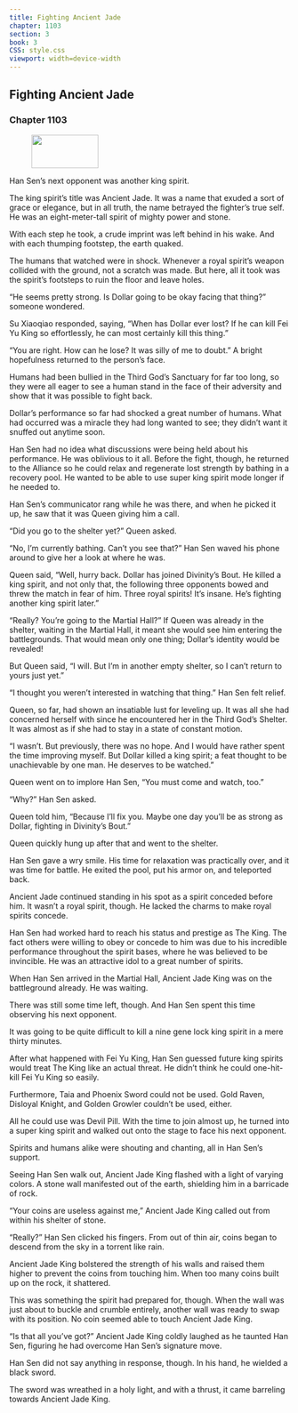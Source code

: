 ```yaml
---
title: Fighting Ancient Jade
chapter: 1103
section: 3
book: 3
CSS: style.css
viewport: width=device-width
---
```


## Fighting Ancient Jade

### Chapter 1103

<figure>
	<img src="../Images/gem.gif" alt="" id="gem" width="120" height="60" />
</figure>

Han Sen’s next opponent was another king spirit.

The king spirit’s title was Ancient Jade. It was a name that exuded a sort of grace or elegance, but in all truth, the name betrayed the fighter’s true self. He was an eight-meter-tall spirit of mighty power and stone.

With each step he took, a crude imprint was left behind in his wake. And with each thumping footstep, the earth quaked.

The humans that watched were in shock. Whenever a royal spirit’s weapon collided with the ground, not a scratch was made. But here, all it took was the spirit’s footsteps to ruin the floor and leave holes.

“He seems pretty strong. Is Dollar going to be okay facing that thing?” someone wondered.

Su Xiaoqiao responded, saying, “When has Dollar ever lost? If he can kill Fei Yu King so effortlessly, he can most certainly kill this thing.”

“You are right. How can he lose? It was silly of me to doubt.” A bright hopefulness returned to the person’s face.

Humans had been bullied in the Third God’s Sanctuary for far too long, so they were all eager to see a human stand in the face of their adversity and show that it was possible to fight back.

Dollar’s performance so far had shocked a great number of humans. What had occurred was a miracle they had long wanted to see; they didn’t want it snuffed out anytime soon.

Han Sen had no idea what discussions were being held about his performance. He was oblivious to it all. Before the fight, though, he returned to the Alliance so he could relax and regenerate lost strength by bathing in a recovery pool. He wanted to be able to use super king spirit mode longer if he needed to.

Han Sen’s communicator rang while he was there, and when he picked it up, he saw that it was Queen giving him a call.

“Did you go to the shelter yet?” Queen asked.

“No, I’m currently bathing. Can’t you see that?” Han Sen waved his phone around to give her a look at where he was.

Queen said, “Well, hurry back. Dollar has joined Divinity’s Bout. He killed a king spirit, and not only that, the following three opponents bowed and threw the match in fear of him. Three royal spirits! It’s insane. He’s fighting another king spirit later.”

“Really? You’re going to the Martial Hall?” If Queen was already in the shelter, waiting in the Martial Hall, it meant she would see him entering the battlegrounds. That would mean only one thing; Dollar’s identity would be revealed!

But Queen said, “I will. But I’m in another empty shelter, so I can’t return to yours just yet.”

“I thought you weren’t interested in watching that thing.” Han Sen felt relief.

Queen, so far, had shown an insatiable lust for leveling up. It was all she had concerned herself with since he encountered her in the Third God’s Shelter. It was almost as if she had to stay in a state of constant motion.

“I wasn’t. But previously, there was no hope. And I would have rather spent the time improving myself. But Dollar killed a king spirit; a feat thought to be unachievable by one man. He deserves to be watched.”

Queen went on to implore Han Sen, “You must come and watch, too.”

“Why?” Han Sen asked.

Queen told him, “Because I’ll fix you. Maybe one day you’ll be as strong as Dollar, fighting in Divinity’s Bout.”

Queen quickly hung up after that and went to the shelter.

Han Sen gave a wry smile. His time for relaxation was practically over, and it was time for battle. He exited the pool, put his armor on, and teleported back.

Ancient Jade continued standing in his spot as a spirit conceded before him. It wasn’t a royal spirit, though. He lacked the charms to make royal spirits concede.

Han Sen had worked hard to reach his status and prestige as The King. The fact others were willing to obey or concede to him was due to his incredible performance throughout the spirit bases, where he was believed to be invincible. He was an attractive idol to a great number of spirits.

When Han Sen arrived in the Martial Hall, Ancient Jade King was on the battleground already. He was waiting.

There was still some time left, though. And Han Sen spent this time observing his next opponent.

It was going to be quite difficult to kill a nine gene lock king spirit in a mere thirty minutes.

After what happened with Fei Yu King, Han Sen guessed future king spirits would treat The King like an actual threat. He didn’t think he could one-hit-kill Fei Yu King so easily.

Furthermore, Taia and Phoenix Sword could not be used. Gold Raven, Disloyal Knight, and Golden Growler couldn’t be used, either.

All he could use was Devil Pill. With the time to join almost up, he turned into a super king spirit and walked out onto the stage to face his next opponent.

Spirits and humans alike were shouting and chanting, all in Han Sen’s support.

Seeing Han Sen walk out, Ancient Jade King flashed with a light of varying colors. A stone wall manifested out of the earth, shielding him in a barricade of rock.

“Your coins are useless against me,” Ancient Jade King called out from within his shelter of stone.

“Really?” Han Sen clicked his fingers. From out of thin air, coins began to descend from the sky in a torrent like rain.

Ancient Jade King bolstered the strength of his walls and raised them higher to prevent the coins from touching him. When too many coins built up on the rock, it shattered.

This was something the spirit had prepared for, though. When the wall was just about to buckle and crumble entirely, another wall was ready to swap with its position. No coin seemed able to touch Ancient Jade King.

“Is that all you’ve got?” Ancient Jade King coldly laughed as he taunted Han Sen, figuring he had overcome Han Sen’s signature move.

Han Sen did not say anything in response, though. In his hand, he wielded a black sword.

The sword was wreathed in a holy light, and with a thrust, it came barreling towards Ancient Jade King.